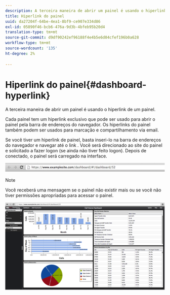 ```yaml
---
description: A terceira maneira de abrir um painel é usando o hiperlink de um painel.
title: Hiperlink do painel
uuid: da27204f-64be-4ea1-8bf9-ce907e334d86
exl-id: 05890f46-bcb6-476a-9d3b-4bfeb95b20d4
translation-type: tm+mt
source-git-commit: d9df90242ef96188f4e4b5e6d04cfef196b0a628
workflow-type: tm+mt
source-wordcount: '135'
ht-degree: 2%

---
```


# Hiperlink do painel{#dashboard-hyperlink}

A terceira maneira de abrir um painel é usando o hiperlink de um painel.

Cada painel tem um hiperlink exclusivo que pode ser usado para abrir o painel pela barra de endereços do navegador. Os hiperlinks do painel também podem ser usados para marcação e compartilhamento via email.

Se você tiver um hiperlink de painel, basta inseri-lo na barra de endereços do navegador e navegar até o link . Você será direcionado ao site do painel e solicitado a fazer logon (se ainda não tiver feito logon). Depois de conectado, o painel será carregado na interface.

![](assets/db_hyperlink.png)

>[!NOTE]
>
>Você receberá uma mensagem se o painel não existir mais ou se você não tiver permissões apropriadas para acessar o painel.

![](assets/db_hyperlink2.png)
